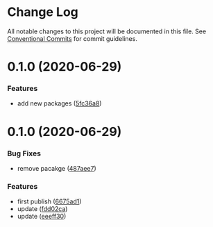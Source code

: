 # Change Log

All notable changes to this project will be documented in this file.
See [Conventional Commits](https://conventionalcommits.org) for commit guidelines.

# 0.1.0 (2020-06-29)


### Features

* add new packages ([5fc36a8](https://github.com/nu-system/react-toast/commit/5fc36a83bfba9be335434f98abd211549864d5cd))





# 0.1.0 (2020-06-29)

### Bug Fixes

- remove pacakge ([487aee7](https://github.com/nu-system/react-toast/commit/487aee74684b02bdedf54c3d20610488e19188ae))

### Features

- first publish ([6675ad1](https://github.com/nu-system/react-toast/commit/6675ad1be1df5b9b7e154f0c44636ae549f6ac5b))
- update ([fdd02ca](https://github.com/nu-system/react-toast/commit/fdd02cab6b76550c94ed7c4b1472bec7d6878bed))
- update ([eeeff30](https://github.com/nu-system/react-toast/commit/eeeff30e015bd171650439e85ccd71a0c3d8a797))
